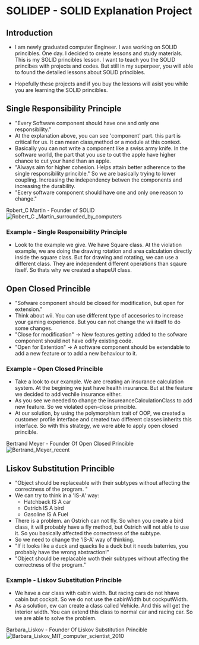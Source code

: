 # SOLIDEP - SOLID Explanation Project
## Introduction
* I am newly graduated computer Engineer. I was working on SOLID princibles. One day. I decided to create lessons and study materials. This is my SOLID princibles lesson. I want to teach you the SOLID princlbes with projects and codes. But still in my superpeer, you will able to found the detailed lessons about SOLID princibles. 

* Hopefully these projects and if you buy the lessons will asist you while you are learning the SOLID princibles. 

## Single Responsibility Principle
* "Every Software component should have one and only one responsibility." 
* At the explanation above, you can see 'component' part. this part is critical for us. It can mean class,method or a module at this context.
* Basically you can not write a component like a swiss army knife. In the software world, the part that you use to cut the apple have higher chance to cut your hand than an apple. 
* "Always aim for higher cohesion. Helps attain better adherence to the single responsibility princible." So we are basically trying to lower coupling. Increasing the independency betwen the components and increasing the durability.
* "Ecery software component should have one and only one reason to change."

Robert_C Martin - Founder of SOLID
![Robert_C _Martin_surrounded_by_computers](https://github.com/user-attachments/assets/12dd5011-0ec6-47b8-ab38-946635971cb0)

### Example - Single Responsibility Principle
* Look to the example we give. We have Square class. At the violation example, we are doing the drawing rotation and area calculation directly inside the square class. But for drawing and rotating, we can use a different class. They are independent different operations than sqaure itself. So thats why we created a shapeUI class.

## Open Closed Princible 
* "Sofware component should be closed for modification, but open for extension."
* Think about wii. You can use different type of accesories to increase your gaming experience. But you can not change the wii itself to do some changes.
* "Close for modification" -> New features getting added to the sofware component should not have odify existing code.
* "Open for Extention" -> A software component should be extendable to add a new feature or to add a new behaviour to it.

### Example - Open Closed Princible 
* Take a look to our example.  We are creating an insurance calculation system. At the begining we just have health insurance. But at the feature we decided to add vechile insurance either.
* As you see we needed to change the insureanceCalculationClass to add new feature. So we violated open-close princible. 
* At our solution, by using the polymorphism trait of OOP, we created a customer profile interface and created two different classes inherits this interface. So with this strategy, we were able to apply open closed princible. 

Bertrand Meyer - Founder Of Open Closed Princible
![Bertrand_Meyer_recent](https://github.com/user-attachments/assets/f8a61095-f9dc-4579-a1dd-1420fcd03f90)

## Liskov Substitution Princible
* "Object should be replaceable with their subtypes without affecting the correctness of the program. "
* We can try to think in a 'IS-A' way:
  * Hatchback IS A car
  * Ostrich IS A bird
  * Gasoline IS A Fuel
* There is a problem. an Ostrich can not fly. So when you create a bird class, it will probably have a fly method, but Ostrich will not able to use it. So you basically affected the correctness of the subtype.
* So we need to change the 'IS-A' way of thinking.
* "If it looks like a duck and quacks lie a duck but it needs baterries, you probably have the wrong abstraction!"
* "Object should be replacable woth their subtypes without affecting the correctness of the program."

### Example - Liskov Substitution Princible
* We have a car class with cabin width. But racing cars do not hhave cabin but cockpit. So we do not use the cabinWidth but cockputWidth.
* As a solution, ew can create a class called Vehicle. And this will get the interior width. You can extend this class to normal car and racing car. So we are able to solve the problem. 


Barbara_Liskov - Founder Of Liskov Substitution Princible
![Barbara_Liskov_MIT_computer_scientist_2010](https://github.com/user-attachments/assets/bf1844e7-96bb-4089-adb2-1986f2f076e0)